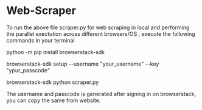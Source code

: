# Web-Scraper

To run the above file scraper.py for web scraping in local and performing the parallel exectution across different browsers/OS , execute the following commands in your terminal

python -m pip install browserstack-sdk

browserstack-sdk setup --username "your_username" --key "ypur_passcode"

browserstack-sdk python scraper.py

The username and passcode is generated after signing in on browserstack, you can copy the same from website.
